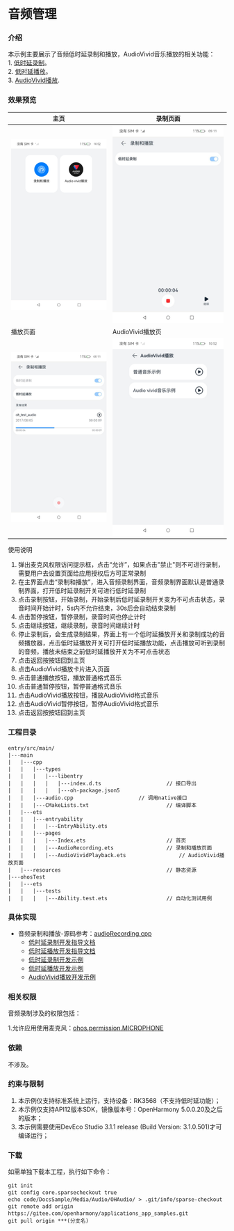 # 音频管理

### 介绍

本示例主要展示了音频低时延录制和播放，AudioVivid音乐播放的相关功能：<br>
    1. [低时延录制](https://gitee.com/openharmony/docs/blob/OpenHarmony-4.0-Release/zh-cn/application-dev/media/using-ohaudio-for-recording.md)。<br>
    2. [低时延播放](https://gitee.com/openharmony/docs/blob/OpenHarmony-4.0-Release/zh-cn/application-dev/media/using-ohaudio-for-playback.md)。<br>
    3. [AudioVivid播放](https://gitee.com/openharmony/docs/blob/master/zh-cn/application-dev/media/audio/using-ohaudio-for-playback.md).

### 效果预览

| 主页                                       | 录制页面                                                  |
|------------------------------------------|-------------------------------------------------------|
| ![Index](screenshots/device/index.jpg)   | ![PreferOutputDevice](screenshots/device/record.jpeg) |
| 播放页面                                     | AudioVivid播放页|
| ![Focus](screenshots/device/play.jpeg) |![AudioVivid](screenshots/device/AudioVivid.jpg)|

使用说明

1. 弹出麦克风权限访问提示框，点击“允许”，如果点击"禁止"则不可进行录制，需要用户去设置页面给应用授权后方可正常录制
2. 在主界面点击“录制和播放”，进入音频录制界面，音频录制界面默认是普通录制界面，打开低时延录制开关可进行低时延录制
3. 点击录制按钮，开始录制，开始录制后低时延录制开关变为不可点击状态，录音时间开始计时，5s内不允许结束，30s后会自动结束录制
4. 点击暂停按钮，暂停录制，录音时间也停止计时
5. 点击继续按钮，继续录制，录音时间继续计时
6. 停止录制后，会生成录制结果，界面上有一个低时延播放开关和录制成功的音频播放器，点击低时延播放开关可打开低时延播放功能，点击播放可听到录制的音频，播放未结束之前低时延播放开关为不可点击状态
7. 点击返回按按钮回到主页
8. 点击AudioVivid播放卡片进入页面
9. 点击普通播放按钮，播放普通格式音乐
10. 点击普通暂停按钮，暂停普通格式音乐
11. 点击AudioVivid播放按钮，播放AudioVivid格式音乐
12. 点击AudioVivid暂停按钮，暂停AudioVivid格式音乐
13. 点击返回按按钮回到主页

### 工程目录

```
entry/src/main/
|---main
|   |---cpp
|   |   |---types
|   |   |   |---libentry
|   |   |   |   |---index.d.ts                     // 接口导出
|   |   |   |   |---oh-package.json5
|   |   |---audio.cpp                     // 调用native接口
|   |   |---CMakeLists.txt                         // 编译脚本
|   |---ets
|   |   |---entryability
|   |   |   |---EntryAbility.ets
|   |   |---pages
|   |   |   |---Index.ets                          // 首页
|   |   |   |---AudioRecording.ets                 // 录制和播放页面
|   |   |   |---AudioVividPlayback.ets                 // AudioVivid播放页面
|   |---resources                                  // 静态资源
|---ohosTest               
|   |---ets
|   |   |---tests
|   |   |   |---Ability.test.ets                   // 自动化测试用例
```

### 具体实现
* 音频录制和播放-源码参考：[audioRecording.cpp](entry/src/main/cpp/audio.cpp)
    * [低时延录制开发指导文档](https://gitee.com/openharmony/docs/blob/OpenHarmony-4.0-Release/zh-cn/application-dev/media/using-ohaudio-for-recording.md)
    * [低时延播放开发指导文档](https://gitee.com/openharmony/docs/blob/OpenHarmony-4.0-Release/zh-cn/application-dev/media/using-ohaudio-for-playback.md)
    * [低时延录制开发示例](https://gitee.com/openharmony/multimedia_audio_framework/blob/OpenHarmony-4.0-Release/frameworks/native/ohaudio/test/example/oh_audio_capturer_test.cpp)
    * [低时延播放开发示例](https://gitee.com/openharmony/multimedia_audio_framework/blob/OpenHarmony-4.0-Release/frameworks/native/ohaudio/test/example/oh_audio_renderer_test.cpp)
    * [AudioVivid播放开发示例](https://gitee.com/openharmony/docs/blob/master/zh-cn/application-dev/media/audio/using-ohaudio-for-playback.md)

### 相关权限

音频录制涉及的权限包括：

1.允许应用使用麦克风：[ohos.permission.MICROPHONE](https://gitee.com/openharmony/docs/blob/OpenHarmony-4.0-Release/zh-cn/application-dev/security/permission-list.md#ohospermissionmicrophone)

### 依赖

不涉及。

### 约束与限制

1. 本示例仅支持标准系统上运行，支持设备：RK3568（不支持低时延功能）；
2. 本示例仅支持API12版本SDK，镜像版本号：OpenHarmony 5.0.0.20及之后的版本；
3. 本示例需要使用DevEco Studio 3.1.1 release (Build Version: 3.1.0.501)才可编译运行；

### 下载

如需单独下载本工程，执行如下命令：

```
git init
git config core.sparsecheckout true
echo code/DocsSample/Media/Audio/OHAudio/ > .git/info/sparse-checkout
git remote add origin https://gitee.com/openharmony/applications_app_samples.git
git pull origin ***(分支名)
```